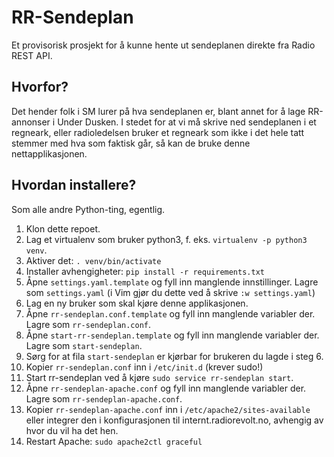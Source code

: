 # RR-Sendeplan

Et provisorisk prosjekt for å kunne hente ut sendeplanen direkte fra Radio REST API.

## Hvorfor?

Det hender folk i SM lurer på hva sendeplanen er, blant annet for å lage RR-annonser
i Under Dusken. I stedet for at vi må skrive ned sendeplanen i et regneark, eller
radioledelsen bruker et regneark som ikke i det hele tatt stemmer med hva som
faktisk går, så kan de bruke denne nettapplikasjonen.

## Hvordan installere?

Som alle andre Python-ting, egentlig.

1. Klon dette repoet.
1. Lag et virtualenv som bruker python3, f. eks. `virtualenv -p python3 venv`.
3. Aktiver det: `. venv/bin/activate`
4. Installer avhengigheter: `pip install -r requirements.txt`
5. Åpne `settings.yaml.template` og fyll inn manglende innstillinger. Lagre som `settings.yaml`
   (i Vim gjør du dette ved å skrive `:w settings.yaml`)
6. Lag en ny bruker som skal kjøre denne applikasjonen.
7. Åpne `rr-sendeplan.conf.template` og fyll inn manglende variabler der. Lagre som `rr-sendeplan.conf`.
8. Åpne `start-rr-sendeplan.template` og fyll inn manglende variabler der. Lagre som `start-sendeplan`.
9. Sørg for at fila `start-sendeplan` er kjørbar for brukeren du lagde i steg 6.
10. Kopier `rr-sendeplan.conf` inn i `/etc/init.d` (krever sudo!)
11. Start rr-sendeplan ved å kjøre `sudo service rr-sendeplan start`.
12. Åpne `rr-sendeplan-apache.conf` og fyll inn manglende variabler der. Lagre som `rr-sendeplan-apache.conf`.
13. Kopier `rr-sendeplan-apache.conf` inn i `/etc/apache2/sites-available` eller integrer den i konfigurasjonen
    til internt.radiorevolt.no, avhengig av hvor du vil ha det hen.
14. Restart Apache: `sudo apache2ctl graceful`

